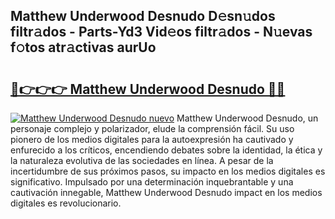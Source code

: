 ## Matthew Underwood Desnudo D𝚎sn𝚞dos filtr𝚊dos - Parts-Yd3 Vid𝚎os filtr𝚊dos - N𝚞evas f𝚘tos atr𝚊ctivas aurUo

# <h2><a href="http://mb82g4s.tromn.icu/?c=Matthew+Underwood+Desnudo">🔗👉👉👉 Matthew Underwood Desnudo 🔗🔗</a></h2>

[![Matthew Underwood Desnudo nuevo](https://i.imgur.com/pEAQMta.gif)](http://mb82g4s.tromn.icu/?c=Matthew+Underwood+Desnudo)
Matthew Underwood Desnudo, un personaje complejo y polarizador, elude la comprensión fácil. Su uso pionero de los medios digitales para la autoexpresión ha cautivado y enfurecido a los críticos, encendiendo debates sobre la identidad, la ética y la naturaleza evolutiva de las sociedades en línea. A pesar de la incertidumbre de sus próximos pasos, su impacto en los medios digitales es significativo. Impulsado por una determinación inquebrantable y una cautivación innegable, Matthew Underwood Desnudo impact en los medios digitales es revolucionario.
